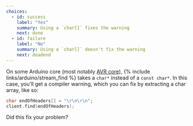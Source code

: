 ```yaml
---
choices:
  - id: success
    label: "Yes"
    summary: Using a `char[]` fixes the warning
    next: done
  - id: failure
    label: "No"
    summary: Using a `char[]` doesn't fix the warning
    next: deadend
---
```


On some Arduino core (most notably [AVR core](https://github.com/arduino/ArduinoCore-avr/blob/master/cores/arduino/Stream.h)), {% include links/arduino/stream_find %} takes a `char*` instead of a `const char*`. In this case, you'll get a compiler warning, which you can fix by extracting a char array, like so:

```c++
char endOfHeaders[] = "\r\n\r\n";
client.find(endOfHeaders);
```

Did this fix your problem?